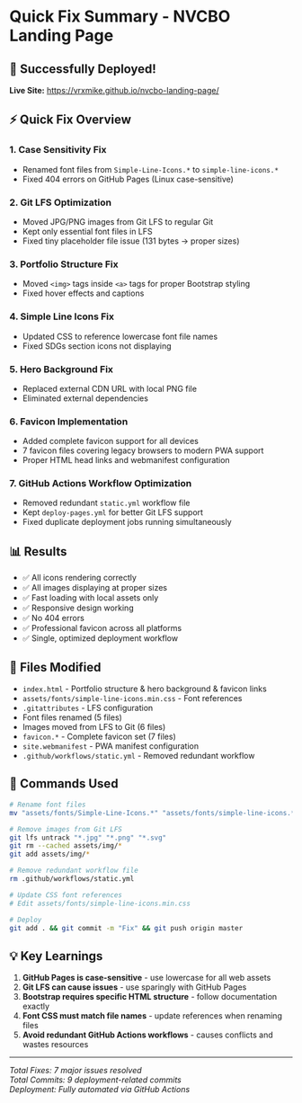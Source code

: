 # Quick Fix Summary - NVCBO Landing Page

## 🚀 Successfully Deployed!
**Live Site:** https://vrxmike.github.io/nvcbo-landing-page/

## ⚡ Quick Fix Overview

### 1. **Case Sensitivity Fix**
- Renamed font files from `Simple-Line-Icons.*` to `simple-line-icons.*`
- Fixed 404 errors on GitHub Pages (Linux case-sensitive)

### 2. **Git LFS Optimization**
- Moved JPG/PNG images from Git LFS to regular Git
- Kept only essential font files in LFS
- Fixed tiny placeholder file issue (131 bytes → proper sizes)

### 3. **Portfolio Structure Fix**
- Moved `<img>` tags inside `<a>` tags for proper Bootstrap styling
- Fixed hover effects and captions

### 4. **Simple Line Icons Fix**
- Updated CSS to reference lowercase font file names
- Fixed SDGs section icons not displaying

### 5. **Hero Background Fix**
- Replaced external CDN URL with local PNG file
- Eliminated external dependencies

### 6. **Favicon Implementation**
- Added complete favicon support for all devices
- 7 favicon files covering legacy browsers to modern PWA support
- Proper HTML head links and webmanifest configuration

### 7. **GitHub Actions Workflow Optimization**
- Removed redundant `static.yml` workflow file
- Kept `deploy-pages.yml` for better Git LFS support
- Fixed duplicate deployment jobs running simultaneously

## 📊 Results

- ✅ All icons rendering correctly
- ✅ All images displaying at proper sizes
- ✅ Fast loading with local assets only
- ✅ Responsive design working
- ✅ No 404 errors
- ✅ Professional favicon across all platforms
- ✅ Single, optimized deployment workflow

## 📁 Files Modified

- `index.html` - Portfolio structure & hero background & favicon links
- `assets/fonts/simple-line-icons.min.css` - Font references
- `.gitattributes` - LFS configuration
- Font files renamed (5 files)
- Images moved from LFS to Git (6 files)
- `favicon.*` - Complete favicon set (7 files)
- `site.webmanifest` - PWA manifest configuration
- `.github/workflows/static.yml` - Removed redundant workflow

## 🔧 Commands Used
```bash
# Rename font files
mv "assets/fonts/Simple-Line-Icons.*" "assets/fonts/simple-line-icons.*"

# Remove images from Git LFS
git lfs untrack "*.jpg" "*.png" "*.svg"
git rm --cached assets/img/*
git add assets/img/*

# Remove redundant workflow file
rm .github/workflows/static.yml

# Update CSS font references
# Edit assets/fonts/simple-line-icons.min.css

# Deploy
git add . && git commit -m "Fix" && git push origin master
```

## 💡 Key Learnings

1. **GitHub Pages is case-sensitive** - use lowercase for all web assets
2. **Git LFS can cause issues** - use sparingly with GitHub Pages
3. **Bootstrap requires specific HTML structure** - follow documentation exactly
4. **Font CSS must match file names** - update references when renaming files
5. **Avoid redundant GitHub Actions workflows** - causes conflicts and wastes resources

---
*Total Fixes: 7 major issues resolved*  
*Total Commits: 9 deployment-related commits*  
*Deployment: Fully automated via GitHub Actions*
